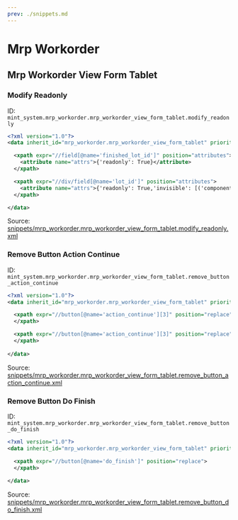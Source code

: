 ```yaml
---
prev: ./snippets.md
---
```

# Mrp Workorder
## Mrp Workorder View Form Tablet  
### Modify Readonly  
ID: `mint_system.mrp_workorder.mrp_workorder_view_form_tablet.modify_readonly`  
```xml
<?xml version="1.0"?>
<data inherit_id="mrp_workorder.mrp_workorder_view_form_tablet" priority="50">

  <xpath expr="//field[@name='finished_lot_id']" position="attributes">
    <attribute name="attrs">{'readonly': True}</attribute>
  </xpath>

  <xpath expr="//div/field[@name='lot_id']" position="attributes">
    <attribute name="attrs">{'readonly': True,'invisible': [('component_tracking', '=', 'none')]}</attribute>
  </xpath>

</data>
```
Source: [snippets/mrp_workorder.mrp_workorder_view_form_tablet.modify_readonly.xml](https://github.com/Mint-System/Odoo-Development/tree/14.0/snippets/mrp_workorder.mrp_workorder_view_form_tablet.modify_readonly.xml)

### Remove Button Action Continue  
ID: `mint_system.mrp_workorder.mrp_workorder_view_form_tablet.remove_button_action_continue`  
```xml
<?xml version="1.0"?>
<data inherit_id="mrp_workorder.mrp_workorder_view_form_tablet" priority="50">

  <xpath expr="//button[@name='action_continue'][3]" position="replace">    
  </xpath>

  <xpath expr="//button[@name='action_continue'][3]" position="replace">    
  </xpath>
  
</data>
```
Source: [snippets/mrp_workorder.mrp_workorder_view_form_tablet.remove_button_action_continue.xml](https://github.com/Mint-System/Odoo-Development/tree/14.0/snippets/mrp_workorder.mrp_workorder_view_form_tablet.remove_button_action_continue.xml)

### Remove Button Do Finish  
ID: `mint_system.mrp_workorder.mrp_workorder_view_form_tablet.remove_button_do_finish`  
```xml
<?xml version="1.0"?>
<data inherit_id="mrp_workorder.mrp_workorder_view_form_tablet" priority="50">

  <xpath expr="//button[@name='do_finish']" position="replace">    
  </xpath>
  
</data>
```
Source: [snippets/mrp_workorder.mrp_workorder_view_form_tablet.remove_button_do_finish.xml](https://github.com/Mint-System/Odoo-Development/tree/14.0/snippets/mrp_workorder.mrp_workorder_view_form_tablet.remove_button_do_finish.xml)

